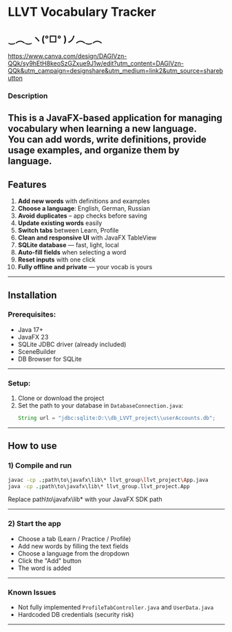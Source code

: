 # LLVT Vocabulary Tracker  
‿︵‿ヽ(°□° )ノ︵‿︵  
---
https://www.canva.com/design/DAGlVzn-QQk/sy9hEtH8keoSzGZxue9J1w/edit?utm_content=DAGlVzn-QQk&utm_campaign=designshare&utm_medium=link2&utm_source=sharebutton
### Description

This is a JavaFX-based application for managing vocabulary when learning a new language.  
You can add words, write definitions, provide usage examples, and organize them by language.  
---

## Features

1. **Add new words** with definitions and examples  
2. **Choose a language**: English, German, Russian 
3. **Avoid duplicates** – app checks before saving  
4. **Update existing words** easily  
5. **Switch tabs** between Learn, Profile  
6. **Clean and responsive UI** with JavaFX TableView  
7. **SQLite database** — fast, light, local  
8. **Auto-fill fields** when selecting a word  
9. **Reset inputs** with one click  
10. **Fully offline and private** — your vocab is yours
---

## Installation

### Prerequisites:
- Java 17+ 
- JavaFX 23  
- SQLite JDBC driver (already included)
- SceneBuilder
- DB Browser for SQLite


---

### Setup:

1. Clone or download the project  
2. Set the path to your database in `DatabaseConnection.java`:
   ```java
   String url = "jdbc:sqlite:D:\\db_LVVT_project\\userAccounts.db";
---

## How to use
### 1) Compile and run 
```sh
javac -cp .;path\to\javafx\lib\* llvt_group\llvt_project\App.java
java -cp .;path\to\javafx\lib\* llvt_group.llvt_project.App
```
Replace path\to\javafx\lib\* with your JavaFX SDK path

---

### 2) Start the app
  - Choose a tab (Learn / Practice / Profile)
  - Add new words by filling the text fields
  - Choose a language from the dropdown
  - Click the "Add" button
  - The word is added
    
---

### Known Issues
   - Not fully implemented `ProfileTabController.java` and `UserData.java`
   - Hardcoded DB credentials (security risk)

---
